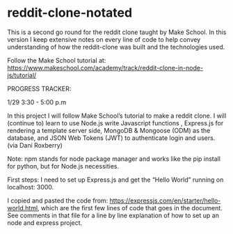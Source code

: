 # reddit-clone-notated
This is a second go round for the reddit clone taught by Make School. In this version I keep extensive notes on every line of code to help convey understanding of how the reddit-clone was built and the technologies used.

Follow the Make School tutorial at: https://www.makeschool.com/academy/track/reddit-clone-in-node-js/tutorial/

PROGRESS TRACKER: 

1/29 3:30 - 5:00 p.m

In this project I will follow Make School’s tutorial to make a reddit clone. I will (continue to) learn to use Node.js write Javascript functions , Express.js for rendering a template server side, MongoDB & Mongoose (ODM) as the database, and JSON Web Tokens (JWT) to authenticate login and users. (via Dani Roxberry)

Note: npm stands for node package manager and works like the pip install for python, but for Node.js necessities. 

First steps: I need to set up Express.js and get the “Hello World” running on localhost: 3000. 

I copied and pasted the code from: https://expressjs.com/en/starter/hello-world.html, which are the first few lines of code that goes in the document. See comments in that file for a line by line explanation of how to set up an node and express project. 
